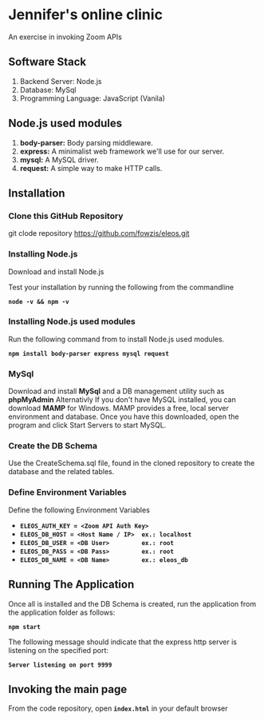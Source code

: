 # Jennifer's online clinic

An exercise in invoking Zoom APIs

## Software Stack

1. Backend Server: Node.js
2. Database: MySql
3. Programming Language: JavaScript (Vanila)

## Node.js used modules

1. **body-parser:** Body parsing middleware.
2. **express:** A minimalist web framework we'll use for our server.
3. **mysql:** A MySQL driver.
4. **request:** A simple way to make HTTP calls.

## Installation

### Clone this GitHub Repository

git clode repository <https://github.com/fowzis/eleos.git>

### Installing Node.js

Download and install Node.js

Test your installation by running the following from the commandline

**`node -v && npm -v`**

### Installing Node.js used modules

Run the following command from to install Node.js used modules.

**`npm install body-parser express mysql request`**

### MySql

Download and install **MySql** and a DB management utility such as **phpMyAdmin**
Alternativly If you don't have MySQL installed, you can download **MAMP** for Windows. MAMP provides a free, local server environment and database. Once you have this downloaded, open the program and click Start Servers to start MySQL.

### Create the DB Schema

Use the CreateSchema.sql file, found in the cloned repository to create the database and the related tables.

### Define Environment Variables

Define the following Environment Variables

- **`ELEOS_AUTH_KEY = <Zoom API Auth Key>`**
- **`ELEOS_DB_HOST = <Host Name / IP>  ex.: localhost`**
- **`ELEOS_DB_USER = <DB User>         ex.: root`**
- **`ELEOS_DB_PASS = <DB Pass>         ex.: root`**
- **`ELEOS_DB_NAME = <DB Name>         ex.: eleos_db`**

## Running The Application

Once all is installed and the DB Schema is created, run the application from the application folder as follows:

**`npm start`**

The following message should indicate that the express http server is listening on the specified port:

**`Server listening on port 9999`**

## Invoking the main page

From the code repository, open **`index.html`** in your default browser
